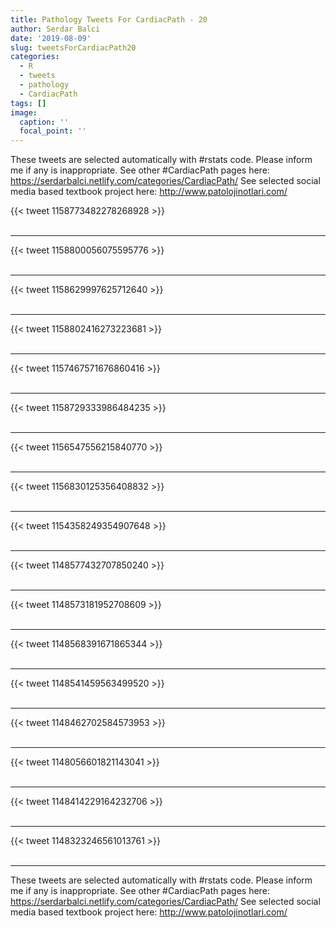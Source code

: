 ```yaml
---
title: Pathology Tweets For CardiacPath - 20
author: Serdar Balci
date: '2019-08-09'
slug: tweetsForCardiacPath20
categories:
  - R
  - tweets
  - pathology
  - CardiacPath
tags: []
image:
  caption: ''
  focal_point: ''
---
```



These tweets are selected automatically with #rstats code. Please inform me if any is inappropriate.
See other #CardiacPath pages here: https://serdarbalci.netlify.com/categories/CardiacPath/ 
See selected social media based textbook project here: http://www.patolojinotlari.com/

{{< tweet 1158773482278268928 >}}
<br>
<br>
<hr>
{{< tweet 1158800056075595776 >}}
<br>
<br>
<hr>
{{< tweet 1158629997625712640 >}}
<br>
<br>
<hr>
{{< tweet 1158802416273223681 >}}
<br>
<br>
<hr>
{{< tweet 1157467571676860416 >}}
<br>
<br>
<hr>
{{< tweet 1158729333986484235 >}}
<br>
<br>
<hr>
{{< tweet 1156547556215840770 >}}
<br>
<br>
<hr>
{{< tweet 1156830125356408832 >}}
<br>
<br>
<hr>
{{< tweet 1154358249354907648 >}}
<br>
<br>
<hr>
{{< tweet 1148577432707850240 >}}
<br>
<br>
<hr>
{{< tweet 1148573181952708609 >}}
<br>
<br>
<hr>
{{< tweet 1148568391671865344 >}}
<br>
<br>
<hr>
{{< tweet 1148541459563499520 >}}
<br>
<br>
<hr>
{{< tweet 1148462702584573953 >}}
<br>
<br>
<hr>
{{< tweet 1148056601821143041 >}}
<br>
<br>
<hr>
{{< tweet 1148414229164232706 >}}
<br>
<br>
<hr>
{{< tweet 1148323246561013761 >}}
<br>
<br>
<hr>


These tweets are selected automatically with #rstats code. Please inform me if any is inappropriate.
See other #CardiacPath pages here: https://serdarbalci.netlify.com/categories/CardiacPath/ 
See selected social media based textbook project here: http://www.patolojinotlari.com/
